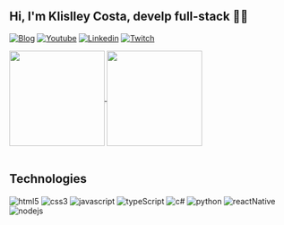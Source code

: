 
## Hi, I'm Klislley Costa, develp full-stack 🧑‍💻

[![Blog](https://img.shields.io/badge/honeycodes.com-up-yellow?style=for-the-badge&logo=appveyor)](https://honeycodes.com)
[![Youtube](https://img.shields.io/badge/YouTube-FF0000?style=for-the-badge&logo=youtube&logoColor=white)](https://youtube.com/honeycodes)
[![Linkedin](https://img.shields.io/badge/LinkedIn-0077B5?style=for-the-badge&logo=linkedin&logoColor=white)](https://linkedin.com/klislley)
[![Twitch](https://img.shields.io/badge/Twitch-9146FF?style=for-the-badge&logo=twitch&logoColor=white)](http://twitch.com/klislley)

<div>
  <a href="#">
    <img height="170em" align="center" src="https://github-readme-stats.vercel.app/api?username=klislley&show_icons=true&theme=tokyonight" />
  </a>
  <a href="#">
    <img height="170em" align="center" src="https://github-readme-stats.vercel.app/api/top-langs/?username=anuraghazra&layout=compact&theme=tokyonight" />
  </a>
</div>
<br/>

 ## Technologies
<div styles="display: inline_block">
  <img align="center" alt="html5" src="https://img.shields.io/badge/HTML5-E34F26?style=for-the-badge&logo=html5&logoColor=white"/>
  <img align="center" alt="css3" src="https://img.shields.io/badge/CSS3-1572B6?style=for-the-badge&logo=css3&logoColor=white"/>
  <img align="center" alt="javascript" src="https://img.shields.io/badge/JavaScript-323330?style=for-the-badge&logo=javascript&logoColor=F7DF1E"/>
  <img align="center" alt="typeScript" src="https://img.shields.io/badge/TypeScript-007ACC?style=for-the-badge&logo=typescript&logoColor=white"/>
  <img align="center" alt="c#" src="https://img.shields.io/badge/C%23-239120?style=for-the-badge&logo=c-sharp&logoColor=white"/>
  <img align="center" alt="python" src="https://img.shields.io/badge/Python-3776AB?style=for-the-badge&logo=python&logoColor=white"/>
  <img align="center" alt="reactNative" src="https://img.shields.io/badge/React_Native-20232A?style=for-the-badge&logo=react&logoColor=61DAFB"/>
  <img align="center" alt="nodejs" src="https://img.shields.io/badge/Node.js-43853D?style=for-the-badge&logo=node.js&logoColor=white"/>
</div>

